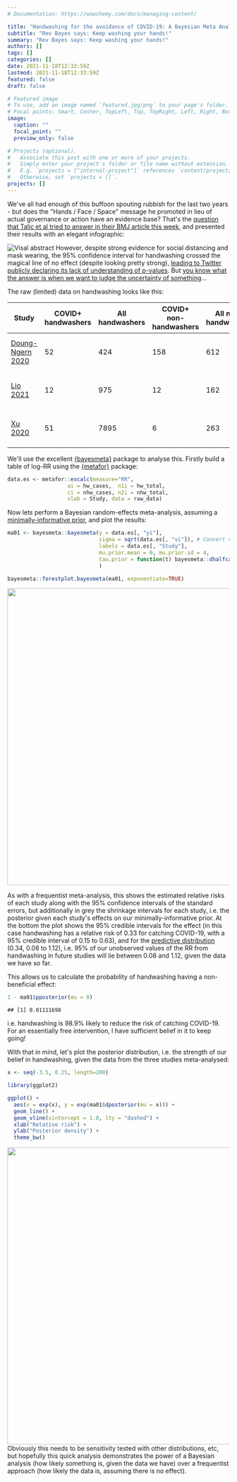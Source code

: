```yaml
---
# Documentation: https://wowchemy.com/docs/managing-content/

title: "Handwashing for the avoidance of COVID-19: A Bayesian Meta Analysis"
subtitle: "Rev Bayes says: Keep washing your hands!"
summary: "Rev Bayes says: Keep washing your hands!"
authors: []
tags: []
categories: []
date: 2021-11-18T12:33:59Z
lastmod: 2021-11-18T12:33:59Z
featured: false
draft: false

# Featured image
# To use, add an image named `featured.jpg/png` to your page's folder.
# Focal points: Smart, Center, TopLeft, Top, TopRight, Left, Right, BottomLeft, Bottom, BottomRight.
image:
  caption: ""
  focal_point: ""
  preview_only: false

# Projects (optional).
#   Associate this post with one or more of your projects.
#   Simply enter your project's folder or file name without extension.
#   E.g. `projects = ["internal-project"]` references `content/project/deep-learning/index.md`.
#   Otherwise, set `projects = []`.
projects: []
---
```

We've all had enough of this buffoon spouting rubbish for the last two years - but does the "Hands / Face / Space" message he promoted in lieu of actual governance or action have an evidence base? That's the [question that Talic et al tried to answer in their BMJ article this week](https://www.bmj.com/content/375/bmj-2021-068302), and presented their results with an elegant infographic:

![Visal abstract](/post/handwashing-bayesian-meta-analysis/visual_abstract.jpg)
However, despite strong evidence for social distancing and mask wearing, the 95% confidence interval for handwashing crossed the magical line of no effect (despite looking pretty strong), [leading to Twitter publicly declaring its lack of understanding of p-values](https://twitter.com/ReicherStephen/status/1461012483922186252?s=20). But [you know what the answer is when we want to judge the uncertainty of something](/post/bayesian-statistics-for-doctors/)...

The raw (limited) data on handwashing looks like this:

| Study | COVID+ handwashers | All handwashers | COVID+ non-handwashers | All non-handwashers | RR (95% CI) | Comments |
|---|---|---|---|---|---|---|
| [Doung-Ngern 2020](https://wwwnc.cdc.gov/eid/article/26/11/20-3003-t1) | 52 | 424 | 158 | 612 | 0.34 (0.13 to 0.88) | Used "always" vs "sometimes/never" |
| [Lio 2021](https://bmcpublichealth.biomedcentral.com/articles/10.1186/s12889-021-10680-5) | 12 | 975 | 12 | 162 | 0.30 (0.11 to 0.81) |  |
| [Xu 2020](https://www.jmir.org/2020/11/e21372/) | 51 | 7895 | 6 | 263  | 0.58 (0.40 to 0.84) | Wrong reference in the article! |



We'll use the excellent [{bayesmeta}](https://cran.r-project.org/web/packages/bayesmeta/index.html) package to analyse this. Firstly build a table of log-RR using the [{metafor}](https://cran.r-project.org/web/packages/metafor/index.html) package:


```r
data.es <- metafor::escalc(measure="RR",
                   ai = hw_cases,  n1i = hw_total,
                   ci = nhw_cases, n2i = nhw_total,
                   slab = Study, data = raw_data)
```

Now lets perform a Bayesian random-effects meta-analysis, assuming a [minimally-informative prior](https://stats.stackexchange.com/questions/7497/is-a-vague-prior-the-same-as-a-non-informative-prior), and plot the results:


```r
ma01 <- bayesmeta::bayesmeta(y = data.es[, "yi"],
                             sigma = sqrt(data.es[, "vi"]), # Convert variance to standard error
                             labels = data.es[, "Study"],
                             mu.prior.mean = 0, mu.prior.sd = 4,
                             tau.prior = function(t) bayesmeta::dhalfcauchy(t, scale = 0.5)
                             )

bayesmeta::forestplot.bayesmeta(ma01, exponentiate=TRUE)
```

<img src="{{< blogdown/postref >}}index_files/figure-html/unnamed-chunk-3-1.png" width="672" />

As with a frequentist meta-analysis, this shows the estimated relative risks of each study along with the 95% confidence intervals of the standard errors, but additionally in grey the shrinkage intervals for each study, i.e. the posterior given each study's effects on our minimally-informative prior. At the bottom the plot shows the 95% credible intervals for the effect (in this case handwashing has a relative risk of 0.33 for catching COVID-19, with a 95% credible interval of 0.15 to 0.63), and for the [predictive distribution](https://en.wikipedia.org/wiki/Posterior_predictive_distribution) (0.34, 0.08 to 1.12), i.e. 95% of our unobserved values of the RR from handwashing in future studies will lie between 0.08 and 1.12, given the data we have so far.

This allows us to calculate the probability of handwashing having a non-beneficial effect:


```r
1 - ma01$pposterior(mu = 0)
```

```
## [1] 0.01111698
```

i.e. handwashing is 98.9% likely to reduce the risk of catching COVID-19. For an essentially free intervention, I have sufficient belief in it to keep going! 

With that in mind, let's plot the posterior distribution, i.e. the strength of our belief in handwashing, given the data from the three studies meta-analysed:


```r
x <- seq(-3.5, 0.25, length=200)

library(ggplot2)

ggplot() +
  aes(x = exp(x), y = exp(ma01$dposterior(mu = x))) +
  geom_line() +
  geom_vline(xintercept = 1.0, lty = "dashed") +
  xlab("Relative risk") +
  ylab("Posterior density") +
  theme_bw()
```

<img src="{{< blogdown/postref >}}index_files/figure-html/unnamed-chunk-5-1.png" width="672" />
Obviously this needs to be sensitivity tested with other distributions, etc, but hopefully this quick analysis demonstrates the power of a Bayesian analysis (how likely something is, given the data we have) over a frequentist approach (how likely the data is, assuming there is no effect).

